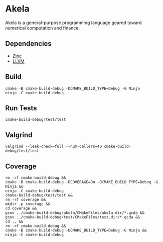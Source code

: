 # Akela
Akela is a general-purpose programming language geared toward numerical computation and finance.

## Dependencies
* [Zinc](https://github.com/akela-lang/zinc)
* [LLVM](https://releases.llvm.org/)

## Build
    cmake -B cmake-build-debug -DCMAKE_BUILD_TYPE=Debug -G Ninja
    ninja -C cmake-build-debug

## Run Tests
    cmake-build-debug/test/test

## Valgrind
    valgrind --leak-check=full --num-callers=40 cmake-build-debug/test/test

## Coverage
    rm -rf cmake-build-debug &&
    cmake -B cmake-build-debug -DCOVERAGE=On -DCMAKE_BUILD_TYPE=Debug -G Ninja &&
    ninja -C cmake-build-debug
    cmake-build-debug/test/test &&
    rm -rf coverage &&
    mkdir -p coverage &&
    cd coverage &&
    gcov ../cmake-build-debug/akela/CMakeFiles/akela.dir/*.gcda &&
    gcov ../cmake-build-debug/test/CMakeFiles/test.dir/*.gcda &&
    cd .. &&
    rm -rf cmake-build-debug &&
    cmake -B cmake-build-debug -DCMAKE_BUILD_TYPE=Debug -G Ninja &&
    ninja -C cmake-build-debug
